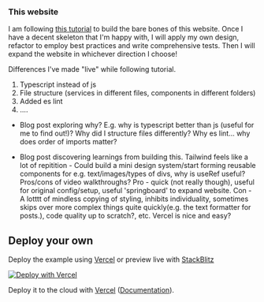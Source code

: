 ### This website

I am following [this tutorial](https://www.youtube.com/watch?v=HYv55DhgTuA) to build the bare bones of this website. Once I have a decent skeleton that I'm happy with, I will apply my own design, refactor to employ best practices and write comprehensive tests. Then I will expand the website in whichever direction I choose!


Differences I've made "live" while following tutorial. 
1. Typescript instead of js
2. File structure (services in different files, components in different folders)
3. Added es lint
4. ....

- Blog post exploring why? E.g. why is typescript better than js (useful for me to find out!)? Why did I structure files differently? Why es lint... why does order of imports matter?

- Blog post discovering learnings from building this. Tailwind feels like a lot of repitition - Could build a mini design system/start forming reusable components for e.g. text/images/types of divs, why is useRef useful? Pros/cons of video walkthroughs? Pro - quick (not really though), useful for original config/setup, useful 'springboard' to expand website. Con - A lotttt of mindless copying of styling, inhibits individuality, sometimes skips over more complex things quite quickly(e.g. the text formatter for posts.), code quality up to scratch?, etc. Vercel is nice and easy?

## Deploy your own

Deploy the example using [Vercel](https://vercel.com?utm_source=github&utm_medium=readme&utm_campaign=next-example) or preview live with [StackBlitz](https://stackblitz.com/github/vercel/next.js/tree/canary/examples/with-tailwindcss)

[![Deploy with Vercel](https://vercel.com/button)](https://vercel.com/new/git/external?repository-url=https://github.com/vercel/next.js/tree/canary/examples/with-tailwindcss&project-name=with-tailwindcss&repository-name=with-tailwindcss)


Deploy it to the cloud with [Vercel](https://vercel.com/new?utm_source=github&utm_medium=readme&utm_campaign=next-example) ([Documentation](https://nextjs.org/docs/deployment)).
